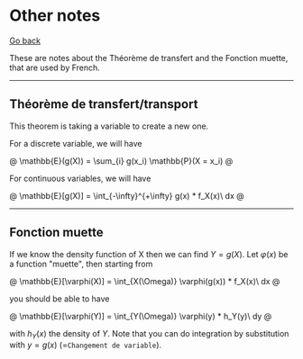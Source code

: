 # Other notes

[Go back](..)

These are notes about the Théorème de transfert and the Fonction muette, that are used by French.

<hr class="sr">

## Théorème de transfert/transport

This theorem is taking a variable to create a new
one.

For a discrete variable, we will have

@
\mathbb{E}(g(X)) = \sum_{i} g(x_i) \mathbb{P}(X = x_i)
@

For continuous variables, we will have

@
\mathbb{E}[g(X)] = \int_{-\infty}^{+\infty} g(x) * f_X(x)\ dx
@

<hr class="sr">

## Fonction muette

If we know the density function
of X then we can find $Y=g(X)$. Let
$\varphi(x)$ be a function "muette", then
starting from

@
\mathbb{E}[\varphi(X)] = \int_{X(\Omega)} \varphi(g(x)) * f_X(x)\ dx
@

you should be able to have

@
\mathbb{E}[\varphi(Y)] = \int_{Y(\Omega)} \varphi(y) * h_Y(y)\ dy
@

with $h_Y(x)$ the density of $Y$. Note that
you can do integration by substitution
with $y = g(x)$ (=`Changement de variable`).